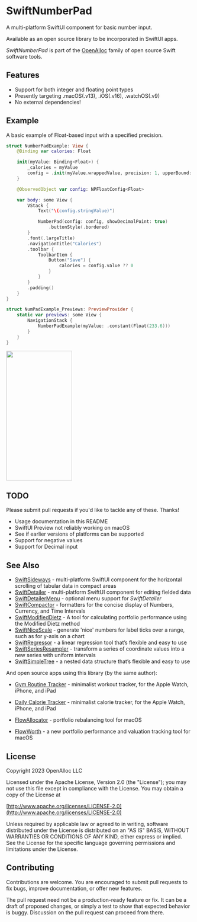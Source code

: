# SwiftNumberPad

A multi-platform SwiftUI component for basic number input.

Available as an open source library to be incorporated in SwiftUI apps.

_SwiftNumberPad_ is part of the [OpenAlloc](https://github.com/openalloc) family of open source Swift software tools.

## Features

* Support for both integer and floating point types
* Presently targeting .macOS(.v13), .iOS(.v16), .watchOS(.v9)
* No external dependencies!

## Example

A basic example of Float-based input with a specified precision.

```swift
struct NumberPadExample: View {
    @Binding var calories: Float

    init(myValue: Binding<Float>) {
        _calories = myValue
        config = .init(myValue.wrappedValue, precision: 1, upperBound: 1000)
    }

    @ObservedObject var config: NPFloatConfig<Float>

    var body: some View {
        VStack {
            Text("\(config.stringValue)")

            NumberPad(config: config, showDecimalPoint: true)
                .buttonStyle(.bordered)
        }
        .font(.largeTitle)
        .navigationTitle("Calories")
        .toolbar {
            ToolbarItem {
                Button("Save") {
                    calories = config.value ?? 0
                }
            }
        }
        .padding()
    }
}

struct NumPadExample_Previews: PreviewProvider {
    static var previews: some View {
        NavigationStack {
            NumberPadExample(myValue: .constant(Float(233.6)))
        }
    }
}
```

<img src="https://github.com/openalloc/SwiftNumberPad/blob/main/Images/float_demo.png" width="178" height="350">

## TODO

Please submit pull requests if you'd like to tackle any of these. Thanks!

* Usage documentation in this README
* SwiftUI Preview not reliably working on macOS
* See if earlier versions of platforms can be supported
* Support for negative values
* Support for Decimal input

## See Also

* [SwiftSideways](https://github.com/openalloc/SwiftSideways) - multi-platform SwiftUI component for the horizontal scrolling of tabular data in compact areas
* [SwiftDetailer](https://github.com/openalloc/SwiftDetailer) - multi-platform SwiftUI component for editing fielded data
* [SwiftDetailerMenu](https://github.com/openalloc/SwiftDetailerMenu) - optional menu support for _SwiftDetailer_
* [SwiftCompactor](https://github.com/openalloc/SwiftCompactor) - formatters for the concise display of Numbers, Currency, and Time Intervals
* [SwiftModifiedDietz](https://github.com/openalloc/SwiftModifiedDietz) - A tool for calculating portfolio performance using the Modified Dietz method
* [SwiftNiceScale](https://github.com/openalloc/SwiftNiceScale) - generate 'nice' numbers for label ticks over a range, such as for y-axis on a chart
* [SwiftRegressor](https://github.com/openalloc/SwiftRegressor) - a linear regression tool that’s flexible and easy to use
* [SwiftSeriesResampler](https://github.com/openalloc/SwiftSeriesResampler) - transform a series of coordinate values into a new series with uniform intervals
* [SwiftSimpleTree](https://github.com/openalloc/SwiftSimpleTree) - a nested data structure that’s flexible and easy to use

And open source apps using this library (by the same author):

* [Gym Routine Tracker](https://open-trackers.github.io/grt/) - minimalist workout tracker, for the Apple Watch, iPhone, and iPad
* [Daily Calorie Tracker](https://open-trackers.github.io/dct/) - minimalist calorie tracker, for the Apple Watch, iPhone, and iPad

* [FlowAllocator](https://openalloc.github.io/FlowAllocator/index.html) - portfolio rebalancing tool for macOS
* [FlowWorth](https://openalloc.github.io/FlowWorth/index.html) - a new portfolio performance and valuation tracking tool for macOS

## License

Copyright 2023 OpenAlloc LLC

Licensed under the Apache License, Version 2.0 (the "License"); you may not use this file except in compliance with the License. You may obtain a copy of the License at

[http://www.apache.org/licenses/LICENSE-2.0](http://www.apache.org/licenses/LICENSE-2.0)

Unless required by applicable law or agreed to in writing, software distributed under the License is distributed on an "AS IS" BASIS, WITHOUT WARRANTIES OR CONDITIONS OF ANY KIND, either express or implied. See the License for the specific language governing permissions and limitations under the License.

## Contributing

Contributions are welcome. You are encouraged to submit pull requests to fix bugs, improve documentation, or offer new features. 

The pull request need not be a production-ready feature or fix. It can be a draft of proposed changes, or simply a test to show that expected behavior is buggy. Discussion on the pull request can proceed from there.
